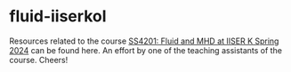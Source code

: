 # fluid-iiserkol
Resources related to the course [SS4201: Fluid and MHD at IISER K Spring 2024](https://welearn.iiserkol.ac.in/teaching-plan/course/2024/Spring/SS4201/) can be found here. An effort by one of the teaching assistants of the course. Cheers!
